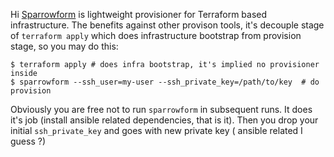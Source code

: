 Hi [Sparrowform](https://github.com/melezhik/sparrowform) is lightweight provisioner for Terraform based infrastructure. The benefits against other provison tools, it's decouple stage of `terraform apply` which does infrastructure bootstrap from provision stage, so you may do this:

    $ terraform apply # does infra bootstrap, it's implied no provisioner inside 
    $ sparrowform --ssh_user=my-user --ssh_private_key=/path/to/key  # do provision

Obviously you are free not to run `sparrowform` in subsequent runs. It does it's job (install ansible related dependencies, that is it). Then you drop your initial `ssh_private_key` and goes with new private key (  ansible related I guess ?)  


